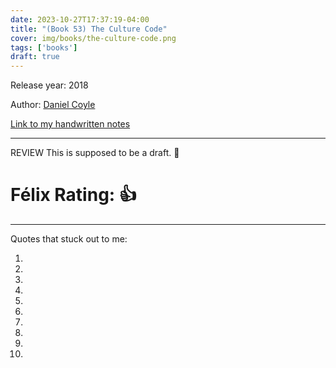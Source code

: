 ```yaml
---
date: 2023-10-27T17:37:19-04:00
title: "(Book 53) The Culture Code"
cover: img/books/the-culture-code.png
tags: ['books']
draft: true
---
```


Release year: 2018

Author: [Daniel Coyle](https://danielcoyle.com)

[Link to my handwritten notes](https://drive.google.com/file/d/1WeG2dk1zzxOvETqdveM1tCyS8f2r2mbG/view?usp=sharing)

---

REVIEW
This is supposed to be a draft. :thinking:

# Félix Rating: 👍

---

Quotes that stuck out to me:

1.
2.
3.
4.
5.
6.
7.
8.
9.
10.
